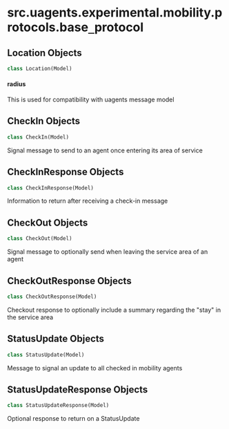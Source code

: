 <a id="src.uagents.experimental.mobility.protocols.base_protocol"></a>

# src.uagents.experimental.mobility.protocols.base`_`protocol

<a id="src.uagents.experimental.mobility.protocols.base_protocol.Location"></a>

## Location Objects

```python
class Location(Model)
```

<a id="src.uagents.experimental.mobility.protocols.base_protocol.Location.radius"></a>

#### radius

This is used for compatibility with uagents message model

<a id="src.uagents.experimental.mobility.protocols.base_protocol.CheckIn"></a>

## CheckIn Objects

```python
class CheckIn(Model)
```

Signal message to send to an agent once entering its area of service

<a id="src.uagents.experimental.mobility.protocols.base_protocol.CheckInResponse"></a>

## CheckInResponse Objects

```python
class CheckInResponse(Model)
```

Information to return after receiving a check-in message

<a id="src.uagents.experimental.mobility.protocols.base_protocol.CheckOut"></a>

## CheckOut Objects

```python
class CheckOut(Model)
```

Signal message to optionally send when leaving the service area of an agent

<a id="src.uagents.experimental.mobility.protocols.base_protocol.CheckOutResponse"></a>

## CheckOutResponse Objects

```python
class CheckOutResponse(Model)
```

Checkout response to optionally include a summary regarding the "stay" in the service area

<a id="src.uagents.experimental.mobility.protocols.base_protocol.StatusUpdate"></a>

## StatusUpdate Objects

```python
class StatusUpdate(Model)
```

Message to signal an update to all checked in mobility agents

<a id="src.uagents.experimental.mobility.protocols.base_protocol.StatusUpdateResponse"></a>

## StatusUpdateResponse Objects

```python
class StatusUpdateResponse(Model)
```

Optional response to return on a StatusUpdate

